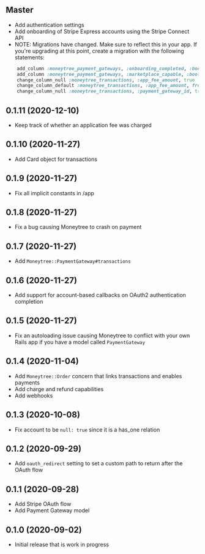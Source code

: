 ## Master

- Add authentication settings
- Add onboarding of Stripe Express accounts using the Stripe Connect API
- NOTE: Migrations have changed. Make sure to reflect this in your app. If you're upgrading at this point, create a migration with the following statements:

```ruby
    add_column :moneytree_payment_gateways, :onboarding_completed, :boolean, null: false, default: false
    add_column :moneytree_payment_gateways, :marketplace_capable, :boolean, null: false, default: false
    change_column_null :moneytree_transactions, :app_fee_amount, true
    change_column_default :moneytree_transactions, :app_fee_amount, from: 0.0, to: nil
    change_column_null :moneytree_transactions, :payment_gateway_id, true
```

## 0.1.11 (2020-12-10)

- Keep track of whether an application fee was charged

## 0.1.10 (2020-11-27)

- Add Card object for transactions

## 0.1.9 (2020-11-27)

- Fix all implicit constants in /app

## 0.1.8 (2020-11-27)

- Fix a bug causing Moneytree to crash on payment

## 0.1.7 (2020-11-27)

- Add `Moneytree::PaymentGateway#transactions`

## 0.1.6 (2020-11-27)

- Add support for account-based callbacks on OAuth2 authentication completion

## 0.1.5 (2020-11-27)

- Fix an autoloading issue causing Moneytree to conflict with your own Rails app if you have a model called `PaymentGateway`

## 0.1.4 (2020-11-04)

- Add `Moneytree::Order` concern that links transactions and enables payments
- Add charge and refund capabilities
- Add webhooks

## 0.1.3 (2020-10-08)

- Fix account to be `null: true` since it is a has_one relation

## 0.1.2 (2020-09-29)

- Add `oauth_redirect` setting to set a custom path to return after the OAuth flow

## 0.1.1 (2020-09-28)

- Add Stripe OAuth flow
- Add Payment Gateway model

## 0.1.0 (2020-09-02)

- Initial release that is work in progress
